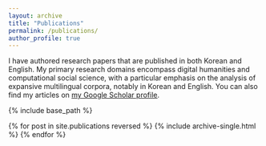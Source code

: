 ```yaml
---
layout: archive
title: "Publications"
permalink: /publications/
author_profile: true
---
```

I have authored research papers that are published in both Korean and English. My primary research domains encompass digital humanities and computational social science, with a particular emphasis on the analysis of expansive multilingual corpora, notably in Korean and English. You can also find my articles on <u><a href="https://scholar.google.com/citations?user=y-34CCwAAAAJ" target="_blank">my Google Scholar profile</a></u>.


{% include base_path %}

{% for post in site.publications reversed %}
  {% include archive-single.html %}
{% endfor %}